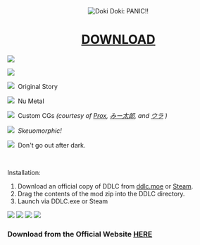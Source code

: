 <div align="center">
  <img alt="Doki Doki: PANIC!!" src="https://h4ckr3m.github.io/DokiDokiPANIC/web_files/Exx9AJ.png">
  <h1><a href="https://h4ckr3m.github.io/DokiDokiPANIC/">DOWNLOAD</a></h1>
</div>

<div>
  <p><img src="https://h4ckr3m.github.io/DokiDokiPANIC/web_files/rySsb1.png" loading="lazy"><br></p>
  <p><img src="https://h4ckr3m.github.io/DokiDokiPANIC/web_files/haNWZ7.png" loading="lazy"><br></p>
  <p></p>
  <p><img src="https://h4ckr3m.github.io/DokiDokiPANIC/web_files/bMr26N.png" loading="lazy">&nbsp;&nbsp;Original Story<br></p>
  <p><img src="https://h4ckr3m.github.io/DokiDokiPANIC/web_files/bMr26N.png" loading="lazy">&nbsp;&nbsp;Nu Metal</p>
  <p><img src="https://h4ckr3m.github.io/DokiDokiPANIC/web_files/bMr26N.png" loading="lazy">&nbsp; Custom CGs <em>(courtesy of <a href="https://www.reddit.com/user/Proxyl_" referrerpolicy="origin" rel="nofollow noopener">Prox</a>,&nbsp;<a href="https://www.pixiv.net/en/users/61706834" referrerpolicy="origin" rel="nofollow noopener">みー太郎</a>,&nbsp;and&nbsp;<a href="https://www.pixiv.net/en/users/71432148" referrerpolicy="origin" rel="nofollow noopener">ウラ</a>&nbsp;)</em></p>
  <p><img src="https://h4ckr3m.github.io/DokiDokiPANIC/web_files/bMr26N.png" loading="lazy">&nbsp;&nbsp;<em>Skeuomorphic!</em></p>
  <p><img src="https://h4ckr3m.github.io/DokiDokiPANIC/web_files/bMr26N.png" loading="lazy">&nbsp;&nbsp;Don't go out after dark.</p>
  <p><br></p>
  <p>Installation:</p>
    <ol>
      <li>Download an official copy of DDLC from <a href="https://ddlc.moe/">ddlc.moe</a> or <a href="https://store.steampowered.com/app/698780/Doki_Doki_Literature_Club/" referrerpolicy="origin" rel="nofollow noopener">Steam</a>.</li>
      <li>Drag the contents of the mod zip into the DDLC directory.</li>
      <li>Launch via DDLC.exe or Steam</li>
    </ol>
  <p></p>
  <p><span></span></p>
</div>

<div>
  <img src="https://h4ckr3m.github.io/DokiDokiPANIC/web_files/dM_wUX.jpg">
  <img src="https://h4ckr3m.github.io/DokiDokiPANIC/web_files/McPI7R.jpg">
  <img src="https://h4ckr3m.github.io/DokiDokiPANIC/web_files/zxn_nR.jpg">
  <img src="https://h4ckr3m.github.io/DokiDokiPANIC/web_files/0w8d+4.jpg">
</div>

### Download from the Official Website [HERE](https://H4CKR3M.github.io/DokiDokiPANIC/)
